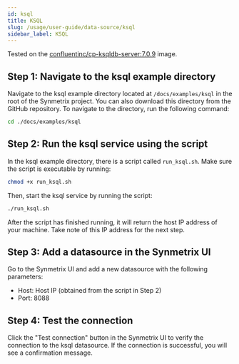 ```yaml
---
id: ksql
title: KSQL
slug: /usage/user-guide/data-source/ksql
sidebar_label: KSQL
---
```


Tested on the [confluentinc/cp-ksqldb-server:7.0.9](https://hub.docker.com/r/confluentinc/cp-ksqldb-server) image.

## Step 1: Navigate to the ksql example directory

Navigate to the ksql example directory located at `/docs/examples/ksql` in the root of the Synmetrix project. You can also download this directory from the GitHub repository. To navigate to the directory, run the following command:

```bash
cd ./docs/examples/ksql
```

## Step 2: Run the ksql service using the script

In the ksql example directory, there is a script called `run_ksql.sh`. Make sure the script is executable by running:

```bash
chmod +x run_ksql.sh
```

Then, start the ksql service by running the script:

```bash
./run_ksql.sh
```

After the script has finished running, it will return the host IP address of your machine. Take note of this IP address for the next step.

## Step 3: Add a datasource in the Synmetrix UI

Go to the Synmetrix UI and add a new datasource with the following parameters:

- Host: Host IP (obtained from the script in Step 2)
- Port: 8088

## Step 4: Test the connection

Click the "Test connection" button in the Synmetrix UI to verify the connection to the ksql datasource. If the connection is successful, you will see a confirmation message.